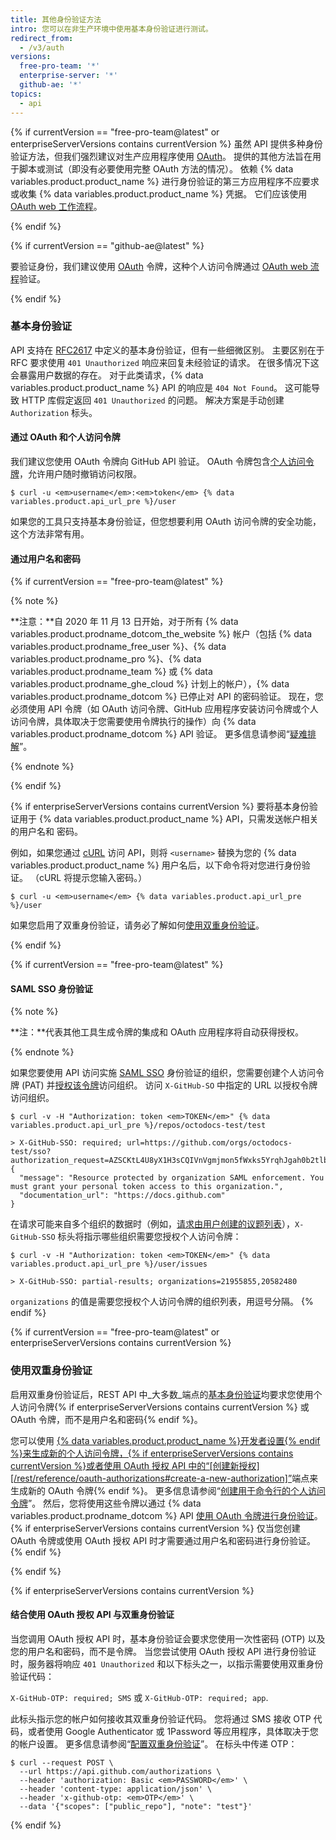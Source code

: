 ```yaml
---
title: 其他身份验证方法
intro: 您可以在非生产环境中使用基本身份验证进行测试。
redirect_from:
  - /v3/auth
versions:
  free-pro-team: '*'
  enterprise-server: '*'
  github-ae: '*'
topics:
  - api
---
```



{% if currentVersion == "free-pro-team@latest" or enterpriseServerVersions contains currentVersion %}
虽然 API 提供多种身份验证方法，但我们强烈建议对生产应用程序使用 [OAuth](/apps/building-integrations/setting-up-and-registering-oauth-apps/)。 提供的其他方法旨在用于脚本或测试（即没有必要使用完整 OAuth 方法的情况）。 依赖
{% data variables.product.product_name %} 进行身份验证的第三方应用程序不应要求或收集 {% data variables.product.product_name %} 凭据。
它们应该使用 [OAuth web 工作流程](/apps/building-oauth-apps/authorizing-oauth-apps/)。

{% endif %}

{% if currentVersion == "github-ae@latest" %}

要验证身份，我们建议使用 [OAuth](/apps/building-integrations/setting-up-and-registering-oauth-apps/) 令牌，这种个人访问令牌通过 [OAuth web 流程](/apps/building-oauth-apps/authorizing-oauth-apps/)验证。

{% endif %}

### 基本身份验证

API 支持在 [RFC2617](http://www.ietf.org/rfc/rfc2617.txt) 中定义的基本身份验证，但有一些细微区别。 主要区别在于 RFC 要求使用 `401 Unauthorized` 响应来回复未经验证的请求。 在很多情况下这会暴露用户数据的存在。 对于此类请求，{% data variables.product.product_name %} API 的响应是 `404 Not Found`。 这可能导致 HTTP 库假定返回 `401 Unauthorized` 的问题。 解决方案是手动创建 `Authorization` 标头。

#### 通过 OAuth 和个人访问令牌

我们建议您使用 OAuth 令牌向 GitHub API 验证。 OAuth 令牌包含[个人访问令牌][personal-access-tokens]，允许用户随时撤销访问权限。

```shell
$ curl -u <em>username</em>:<em>token</em> {% data variables.product.api_url_pre %}/user
```

如果您的工具只支持基本身份验证，但您想要利用 OAuth 访问令牌的安全功能，这个方法非常有用。

#### 通过用户名和密码

{% if currentVersion == "free-pro-team@latest" %}

{% note %}

**注意：**自 2020 年 11 月 13 日开始，对于所有 {% data variables.product.prodname_dotcom_the_website %} 帐户（包括 {% data variables.product.prodname_free_user %}、{% data variables.product.prodname_pro %}、{% data variables.product.prodname_team %} 或 {% data variables.product.prodname_ghe_cloud %} 计划上的帐户），{% data variables.product.prodname_dotcom %} 已停止对 API 的密码验证。 现在，您必须使用 API 令牌（如 OAuth 访问令牌、GitHub 应用程序安装访问令牌或个人访问令牌，具体取决于您需要使用令牌执行的操作）向 {% data variables.product.prodname_dotcom %} API 验证。 更多信息请参阅“[疑难排解](/rest/overview/troubleshooting#basic-authentication-errors)”。

{% endnote %}

{% endif %}

{% if enterpriseServerVersions contains currentVersion %}
要将基本身份验证用于
{% data variables.product.product_name %} API，只需发送帐户相关的用户名和
密码。

例如，如果您通过 [cURL][curl] 访问 API，则将 `<username>` 替换为您的 {% data variables.product.product_name %} 用户名后，以下命令将对您进行身份验证。 （cURL 将提示您输入密码。）

```shell
$ curl -u <em>username</em> {% data variables.product.api_url_pre %}/user
```
如果您启用了双重身份验证，请务必了解如何[使用双重身份验证](/rest/overview/other-authentication-methods#working-with-two-factor-authentication)。

{% endif %}

{% if currentVersion == "free-pro-team@latest" %}
#### SAML SSO 身份验证

{% note %}

**注：**代表其他工具生成令牌的集成和 OAuth 应用程序将自动获得授权。

{% endnote %}

如果您要使用 API 访问实施 [SAML SSO][saml-sso] 身份验证的组织，您需要创建个人访问令牌 (PAT) 并[授权该令牌][allowlist]访问组织。 访问 `X-GitHub-SO` 中指定的 URL 以授权令牌访问组织。

```shell
$ curl -v -H "Authorization: token <em>TOKEN</em>" {% data variables.product.api_url_pre %}/repos/octodocs-test/test

> X-GitHub-SSO: required; url=https://github.com/orgs/octodocs-test/sso?authorization_request=AZSCKtL4U8yX1H3sCQIVnVgmjmon5fWxks5YrqhJgah0b2tlbl9pZM4EuMz4
{
  "message": "Resource protected by organization SAML enforcement. You must grant your personal token access to this organization.",
  "documentation_url": "https://docs.github.com"
}
```

在请求可能来自多个组织的数据时（例如，[请求由用户创建的议题列表][user-issues]），`X-GitHub-SSO` 标头将指示哪些组织需要您授权个人访问令牌：

```shell
$ curl -v -H "Authorization: token <em>TOKEN</em>" {% data variables.product.api_url_pre %}/user/issues

> X-GitHub-SSO: partial-results; organizations=21955855,20582480
```

`organizations` 的值是需要您授权个人访问令牌的组织列表，用逗号分隔。
{% endif %}

{% if currentVersion == "free-pro-team@latest" or enterpriseServerVersions contains currentVersion %}
### 使用双重身份验证

启用双重身份验证后，REST API 中_大多数_端点的[基本身份验证](#basic-authentication)均要求您使用个人访问令牌{% if enterpriseServerVersions contains currentVersion %} 或 OAuth 令牌，而不是用户名和密码{% endif %}。

您可以使用 [{% data variables.product.product_name %}开发者设置{% endif %}来生成新的个人访问令牌，{% if enterpriseServerVersions contains currentVersion %}或者使用 OAuth 授权 API 中的“\[创建新授权\]\[/rest/reference/oauth-authorizations#create-a-new-authorization\]”](https://github.com/settings/tokens/new)端点来生成新的 OAuth 令牌{% endif %}。 更多信息请参阅“[创建用于命令行的个人访问令牌](/github/authenticating-to-github/creating-a-personal-access-token-for-the-command-line)”。 然后，您将使用这些令牌以通过 {% data variables.product.prodname_dotcom %} API [使用 OAuth 令牌进行身份验证][oauth-auth]。{% if enterpriseServerVersions contains currentVersion %} 仅当您创建 OAuth 令牌或使用 OAuth 授权 API 时才需要通过用户名和密码进行身份验证。{% endif %}

{% endif %}

{% if enterpriseServerVersions contains currentVersion %}
#### 结合使用 OAuth 授权 API 与双重身份验证

当您调用 OAuth 授权 API 时，基本身份验证会要求您使用一次性密码 (OTP) 以及您的用户名和密码，而不是令牌。 当您尝试使用 OAuth 授权 API 进行身份验证时，服务器将响应 `401 Unauthorized` 和以下标头之一，以指示需要使用双重身份验证代码：

`X-GitHub-OTP: required; SMS` 或 `X-GitHub-OTP: required; app`.

此标头指示您的帐户如何接收其双重身份验证代码。 您将通过 SMS 接收 OTP 代码，或者使用 Google Authenticator 或 1Password 等应用程序，具体取决于您的帐户设置。 更多信息请参阅“[配置双重身份验证](/articles/configuring-two-factor-authentication)”。 在标头中传递 OTP：

```shell
$ curl --request POST \
  --url https://api.github.com/authorizations \
  --header 'authorization: Basic <em>PASSWORD</em>' \
  --header 'content-type: application/json' \
  --header 'x-github-otp: <em>OTP</em>' \
  --data '{"scopes": ["public_repo"], "note": "test"}'
```
{% endif %}

[curl]: http://curl.haxx.se/
[oauth-auth]: /rest#authentication
[personal-access-tokens]: /articles/creating-a-personal-access-token-for-the-command-line
[saml-sso]: /articles/about-identity-and-access-management-with-saml-single-sign-on
[allowlist]: /github/authenticating-to-github/authorizing-a-personal-access-token-for-use-with-saml-single-sign-on
[user-issues]: /rest/reference/issues#list-issues-assigned-to-the-authenticated-user
